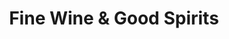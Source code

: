---
title: "Fine Wine & Good Spirits"
url: /allentown/fine-wine-and-good-spirits-north-cedar-crest-boulevard/
shop: alcohol
---